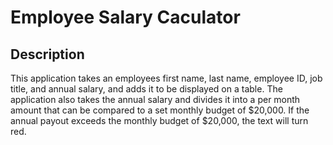 # Employee Salary Caculator

## Description

This application takes an employees first name, last name, employee ID, job title, and annual salary, and adds it to be displayed on a table. The application also takes the annual salary and divides it into a per month amount that can be compared to a set monthly budget of $20,000. If the annual payout exceeds the monthly budget of $20,000, the text will turn red.